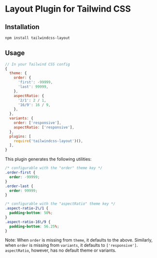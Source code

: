 # Layout Plugin for Tailwind CSS

## Installation

```bash
npm install tailwindcss-layout
```

## Usage

```js
// In your Tailwind CSS config
{
  theme: {
    order: {
      'first': -99999,
      'last': 99999,
    },
    aspectRatio: {
      '2/1': 2 / 1,
      '16/9': 16 / 9,
    },
  },
  variants: {
    order: ['responsive'],
    aspectRatio: ['responsive'],
  },
  plugins: [
    require('tailwindcss-layout')(),
  ],
}
```

This plugin generates the following utilities:

```css
/* configurable with the "order" theme key */
.order-first {
  order: -99999;
}
.order-last {
  order: 99999;
}

/* configurable with the "aspectRatio" theme key */
.aspect-ratio-2\/1 {
  padding-bottom: 50%;
}
.aspect-ratio-16\/9 {
  padding-bottom: 56.25%;
}
```

Note: When `order` is missing from `theme`, it defaults to the above. Similarly, when `order` is missing from `variants`, it defaults to `['responsive']`. `aspectRatio`, however, has no default theme or variants.
